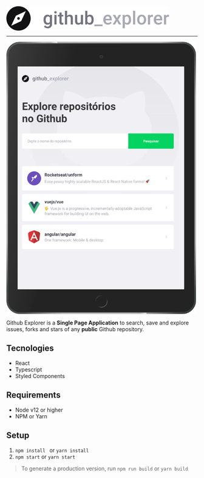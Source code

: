 <img src="./src/assets/logo.svg" align="center"  />

---
<img src="./screenshots/ipad.png" align="center" width="500" />



Github Explorer is a **Single Page Application** to search, save and explore issues, forks and stars of any **public** Github repository.

## Tecnologies

- React
- Typescript
- Styled Components



## Requirements

- Node v12 or higher
- NPM or Yarn

## Setup

1. `npm install ` or `yarn install`
2. `npm start` or `yarn start`

> To generate a production version, run `npm run build` or `yarn build`
